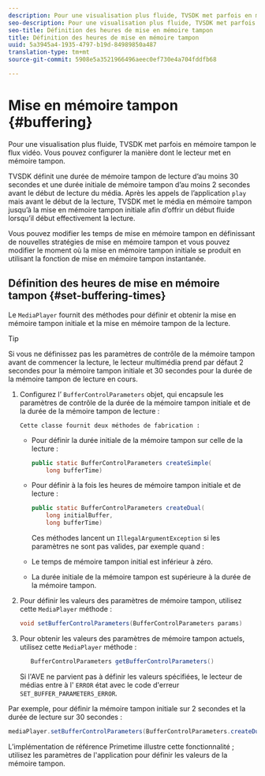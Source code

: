 ```yaml
---
description: Pour une visualisation plus fluide, TVSDK met parfois en mémoire tampon le flux vidéo. Vous pouvez configurer la manière dont le lecteur met en mémoire tampon.
seo-description: Pour une visualisation plus fluide, TVSDK met parfois en mémoire tampon le flux vidéo. Vous pouvez configurer la manière dont le lecteur met en mémoire tampon.
seo-title: Définition des heures de mise en mémoire tampon
title: Définition des heures de mise en mémoire tampon
uuid: 5a3945a4-1935-4797-b19d-84989850a487
translation-type: tm+mt
source-git-commit: 5908e5a3521966496aeec0ef730e4a704fddfb68

---
```



# Mise en mémoire tampon {#buffering}

Pour une visualisation plus fluide, TVSDK met parfois en mémoire tampon le flux vidéo. Vous pouvez configurer la manière dont le lecteur met en mémoire tampon.

TVSDK définit une durée de mémoire tampon de lecture d’au moins 30 secondes et une durée initiale de mémoire tampon d’au moins 2 secondes avant le début de lecture du média. Après les appels de l’application `play` mais avant le début de la lecture, TVSDK met le média en mémoire tampon jusqu’à la mise en mémoire tampon initiale afin d’offrir un début fluide lorsqu’il début effectivement la lecture.

Vous pouvez modifier les temps de mise en mémoire tampon en définissant de nouvelles stratégies de mise en mémoire tampon et vous pouvez modifier le moment où la mise en mémoire tampon initiale se produit en utilisant la fonction de mise en mémoire tampon instantanée.

## Définition des heures de mise en mémoire tampon {#set-buffering-times}

Le `MediaPlayer` fournit des méthodes pour définir et obtenir la mise en mémoire tampon initiale et la mise en mémoire tampon de la lecture.

>[!TIP]
>
>Si vous ne définissez pas les paramètres de contrôle de la mémoire tampon avant de commencer la lecture, le lecteur multimédia prend par défaut 2 secondes pour la mémoire tampon initiale et 30 secondes pour la durée de la mémoire tampon de lecture en cours.

1. Configurez l’ `BufferControlParameters` objet, qui encapsule les paramètres de contrôle de la durée de la mémoire tampon initiale et de la durée de la mémoire tampon de lecture :

       Cette classe fournit deux méthodes de fabrication :
   
   * Pour définir la durée initiale de la mémoire tampon sur celle de la lecture :

      ```java
      public static BufferControlParameters createSimple( 
          long bufferTime)
      ```

   * Pour définir à la fois les heures de mémoire tampon initiale et de lecture :

      ```java
      public static BufferControlParameters createDual( 
          long initialBuffer,   
          long bufferTime)
      ```

      Ces méthodes lancent un `IllegalArgumentException` si les paramètres ne sont pas valides, par exemple quand :

   * Le temps de mémoire tampon initial est inférieur à zéro.
   * La durée initiale de la mémoire tampon est supérieure à la durée de la mémoire tampon.

1. Pour définir les valeurs des paramètres de mémoire tampon, utilisez cette `MediaPlayer` méthode :

   ```java
   void setBufferControlParameters(BufferControlParameters params)
   ```

1. Pour obtenir les valeurs des paramètres de mémoire tampon actuels, utilisez cette `MediaPlayer` méthode :

   ```java
      BufferControlParameters getBufferControlParameters()  
   ```

   Si l&#39;AVE ne parvient pas à définir les valeurs spécifiées, le lecteur de médias entre à l&#39; `ERROR` état avec le code d&#39;erreur `SET_BUFFER_PARAMETERS_ERROR`.

<!--<a id="example_B5C5004188574D8D8AB8525742767280"></a>-->

Par exemple, pour définir la mémoire tampon initiale sur 2 secondes et la durée de lecture sur 30 secondes :

```java
mediaPlayer.setBufferControlParameters(BufferControlParameters.createDual(2000, 30000));
```

L’implémentation de référence Primetime illustre cette fonctionnalité ; utilisez les paramètres de l&#39;application pour définir les valeurs de la mémoire tampon.